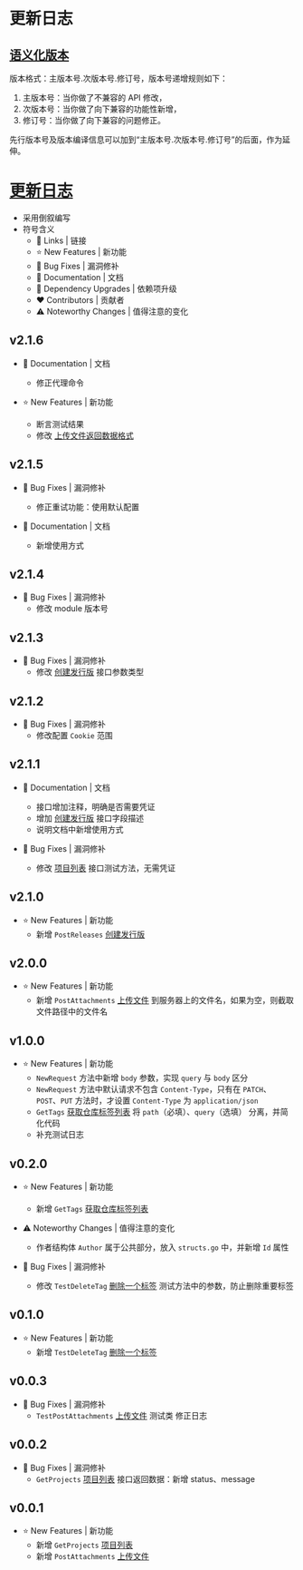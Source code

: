 # 更新日志

## [语义化版本](https://semver.org/lang/zh-CN/)

版本格式：主版本号.次版本号.修订号，版本号递增规则如下：

1. 主版本号：当你做了不兼容的 API 修改，
2. 次版本号：当你做了向下兼容的功能性新增，
3. 修订号：当你做了向下兼容的问题修正。

先行版本号及版本编译信息可以加到“主版本号.次版本号.修订号”的后面，作为延伸。

# [更新日志](#更新日志)

- 采用倒叙编写
- 符号含义
    - 📗 Links | 链接
    - ⭐ New Features | 新功能
    - 🐞 Bug Fixes | 漏洞修补
    - 📔 Documentation | 文档
    - 🔨 Dependency Upgrades | 依赖项升级
    - ❤ Contributors | 贡献者
    - ⚠️ Noteworthy Changes | 值得注意的变化

## v2.1.6

- 📔 Documentation | 文档
    - 修正代理命令

- ⭐ New Features | 新功能
    - 断言测试结果
    - 修改 [上传文件返回数据格式](https://www.gitlink.org.cn/Gitlink/forgeplus/issues/3966)

## v2.1.5

- 🐞 Bug Fixes | 漏洞修补
    - 修正重试功能：使用默认配置

- 📔 Documentation | 文档
    - 新增使用方式

## v2.1.4

- 🐞 Bug Fixes | 漏洞修补
    - 修改 module 版本号

## v2.1.3

- 🐞 Bug Fixes | 漏洞修补
    - 修改 [创建发行版](https://apifox.com/apidoc/shared-da30afb0-9d2e-429b-a4bc-a83209e06021/api-128319361) 接口参数类型

## v2.1.2

- 🐞 Bug Fixes | 漏洞修补
    - 修改配置 `Cookie` 范围

## v2.1.1

- 📔 Documentation | 文档
    - 接口增加注释，明确是否需要凭证
    - 增加 [创建发行版](https://apifox.com/apidoc/shared-da30afb0-9d2e-429b-a4bc-a83209e06021/api-128319361) 接口字段描述
    - 说明文档中新增使用方式

- 🐞 Bug Fixes | 漏洞修补
    - 修改 [项目列表](https://apifox.com/apidoc/shared-da30afb0-9d2e-429b-a4bc-a83209e06021/api-102299292) 接口测试方法，无需凭证

## v2.1.0

- ⭐ New Features | 新功能
    - 新增 `PostReleases`
      [创建发行版](https://apifox.com/apidoc/shared-da30afb0-9d2e-429b-a4bc-a83209e06021/api-128319361)

## v2.0.0

- ⭐ New Features | 新功能
    - 新增 `PostAttachments`
      [上传文件](https://apifox.com/apidoc/shared-da30afb0-9d2e-429b-a4bc-a83209e06021/api-128323479)
      到服务器上的文件名，如果为空，则截取文件路径中的文件名

## v1.0.0

- ⭐ New Features | 新功能
    - `NewRequest` 方法中新增 `body` 参数，实现 `query` 与 `body` 区分
    - `NewRequest` 方法中默认请求不包含 `Content-Type`，只有在 `PATCH`、`POST`、`PUT` 方法时，才设置 `Content-Type`
      为 `application/json`
    - `GetTags`
      [获取仓库标签列表](https://apifox.com/apidoc/shared-da30afb0-9d2e-429b-a4bc-a83209e06021/api-118749619)
      将 `path`（必填）、`query`（选填） 分离，并简化代码
    - 补充测试日志

## v0.2.0

- ⭐ New Features | 新功能
    - 新增 `GetTags`
      [获取仓库标签列表](https://apifox.com/apidoc/shared-da30afb0-9d2e-429b-a4bc-a83209e06021/api-118749619)

- ⚠️ Noteworthy Changes | 值得注意的变化
    - 作者结构体 `Author` 属于公共部分，放入 `structs.go` 中，并新增 `Id` 属性

- 🐞 Bug Fixes | 漏洞修补
    - 修改 `TestDeleteTag`
      [删除一个标签](https://apifox.com/apidoc/shared-da30afb0-9d2e-429b-a4bc-a83209e06021/api-118749620)
      测试方法中的参数，防止删除重要标签

## v0.1.0

- ⭐ New Features | 新功能
    - 新增 `TestDeleteTag`
      [删除一个标签](https://apifox.com/apidoc/shared-da30afb0-9d2e-429b-a4bc-a83209e06021/api-118749620)

## v0.0.3

- 🐞 Bug Fixes | 漏洞修补
    - `TestPostAttachments`
      [上传文件](https://apifox.com/apidoc/shared-da30afb0-9d2e-429b-a4bc-a83209e06021/api-128323479)
      测试类 修正日志

## v0.0.2

- 🐞 Bug Fixes | 漏洞修补
    - `GetProjects`
      [项目列表](https://apifox.com/apidoc/shared-da30afb0-9d2e-429b-a4bc-a83209e06021/api-102299292)
      接口返回数据：新增 status、message

## v0.0.1

- ⭐ New Features | 新功能
    - 新增 `GetProjects`
      [项目列表](https://apifox.com/apidoc/shared-da30afb0-9d2e-429b-a4bc-a83209e06021/api-102299292)
    - 新增 `PostAttachments`
      [上传文件](https://apifox.com/apidoc/shared-da30afb0-9d2e-429b-a4bc-a83209e06021/api-128323479)
